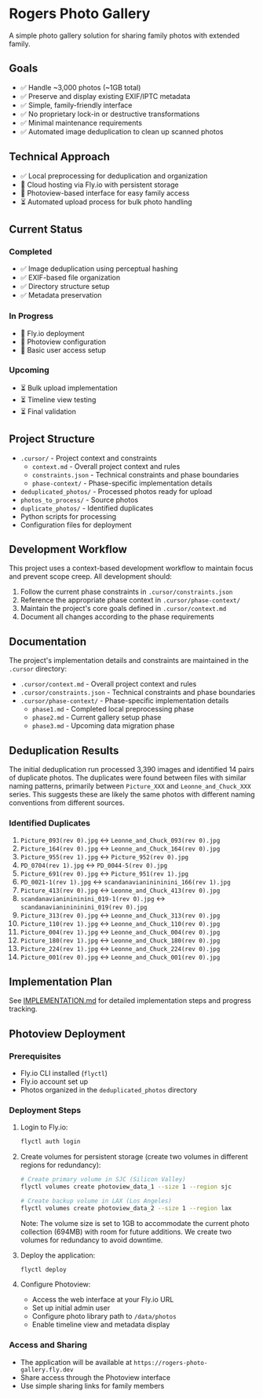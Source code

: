 # Rogers Photo Gallery

A simple photo gallery solution for sharing family photos with extended family.

## Goals

- ✅ Handle ~3,000 photos (~1GB total)
- ✅ Preserve and display existing EXIF/IPTC metadata
- ✅ Simple, family-friendly interface
- ✅ No proprietary lock-in or destructive transformations
- ✅ Minimal maintenance requirements
- ✅ Automated image deduplication to clean up scanned photos

## Technical Approach

- ✅ Local preprocessing for deduplication and organization
- 🔄 Cloud hosting via Fly.io with persistent storage
- 🔄 Photoview-based interface for easy family access
- ⏳ Automated upload process for bulk photo handling

## Current Status

### Completed

- ✅ Image deduplication using perceptual hashing
- ✅ EXIF-based file organization
- ✅ Directory structure setup
- ✅ Metadata preservation

### In Progress

- 🔄 Fly.io deployment
- 🔄 Photoview configuration
- 🔄 Basic user access setup

### Upcoming

- ⏳ Bulk upload implementation
- ⏳ Timeline view testing
- ⏳ Final validation

## Project Structure

- `.cursor/` - Project context and constraints
  - `context.md` - Overall project context and rules
  - `constraints.json` - Technical constraints and phase boundaries
  - `phase-context/` - Phase-specific implementation details
- `deduplicated_photos/` - Processed photos ready for upload
- `photos_to_process/` - Source photos
- `duplicate_photos/` - Identified duplicates
- Python scripts for processing
- Configuration files for deployment

## Development Workflow

This project uses a context-based development workflow to maintain focus and prevent scope creep. All development should:

1. Follow the current phase constraints in `.cursor/constraints.json`
2. Reference the appropriate phase context in `.cursor/phase-context/`
3. Maintain the project's core goals defined in `.cursor/context.md`
4. Document all changes according to the phase requirements

## Documentation

The project's implementation details and constraints are maintained in the `.cursor` directory:

- `.cursor/context.md` - Overall project context and rules
- `.cursor/constraints.json` - Technical constraints and phase boundaries
- `.cursor/phase-context/` - Phase-specific implementation details
  - `phase1.md` - Completed local preprocessing phase
  - `phase2.md` - Current gallery setup phase
  - `phase3.md` - Upcoming data migration phase

## Deduplication Results

The initial deduplication run processed 3,390 images and identified 14 pairs of duplicate photos. The duplicates were found between files with similar naming patterns, primarily between `Picture_XXX` and `Leonne_and_Chuck_XXX` series. This suggests these are likely the same photos with different naming conventions from different sources.

### Identified Duplicates

1. `Picture_093(rev 0).jpg` ↔ `Leonne_and_Chuck_093(rev 0).jpg`
2. `Picture_164(rev 0).jpg` ↔ `Leonne_and_Chuck_164(rev 0).jpg`
3. `Picture_955(rev 1).jpg` ↔ `Picture_952(rev 0).jpg`
4. `PD_0704(rev 1).jpg` ↔ `PD_0044-5(rev 0).jpg`
5. `Picture_691(rev 0).jpg` ↔ `Picture_951(rev 1).jpg`
6. `PD_0021-1(rev 1).jpg` ↔ `scandanavianinininini_166(rev 1).jpg`
7. `Picture_413(rev 0).jpg` ↔ `Leonne_and_Chuck_413(rev 0).jpg`
8. `scandanavianinininini_019-1(rev 0).jpg` ↔ `scandanavianinininini_019(rev 0).jpg`
9. `Picture_313(rev 0).jpg` ↔ `Leonne_and_Chuck_313(rev 0).jpg`
10. `Picture_110(rev 1).jpg` ↔ `Leonne_and_Chuck_110(rev 0).jpg`
11. `Picture_004(rev 1).jpg` ↔ `Leonne_and_Chuck_004(rev 0).jpg`
12. `Picture_180(rev 1).jpg` ↔ `Leonne_and_Chuck_180(rev 0).jpg`
13. `Picture_224(rev 1).jpg` ↔ `Leonne_and_Chuck_224(rev 0).jpg`
14. `Picture_001(rev 0).jpg` ↔ `Leonne_and_Chuck_001(rev 0).jpg`

## Implementation Plan

See [IMPLEMENTATION.md](IMPLEMENTATION.md) for detailed implementation steps and progress tracking.

## Photoview Deployment

### Prerequisites

- Fly.io CLI installed (`flyctl`)
- Fly.io account set up
- Photos organized in the `deduplicated_photos` directory

### Deployment Steps

1. Login to Fly.io:

   ```bash
   flyctl auth login
   ```

2. Create volumes for persistent storage (create two volumes in different regions for redundancy):

   ```bash
   # Create primary volume in SJC (Silicon Valley)
   flyctl volumes create photoview_data_1 --size 1 --region sjc

   # Create backup volume in LAX (Los Angeles)
   flyctl volumes create photoview_data_2 --size 1 --region lax
   ```

   Note: The volume size is set to 1GB to accommodate the current photo collection (694MB) with room for future additions. We create two volumes for redundancy to avoid downtime.

3. Deploy the application:

   ```bash
   flyctl deploy
   ```

4. Configure Photoview:
   - Access the web interface at your Fly.io URL
   - Set up initial admin user
   - Configure photo library path to `/data/photos`
   - Enable timeline view and metadata display

### Access and Sharing

- The application will be available at `https://rogers-photo-gallery.fly.dev`
- Share access through the Photoview interface
- Use simple sharing links for family members
